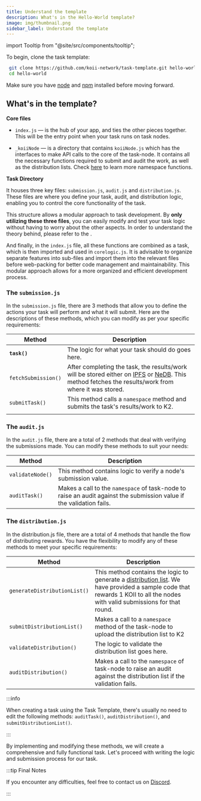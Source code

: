 ```yaml
---
title: Understand the template
description: What's in the Hello-World template?
image: img/thumbnail.png
sidebar_label: Understand the template
---
```


import Tooltip from "@site/src/components/tooltip";

To begin, clone the task template:

```bash
 git clone https://github.com/koii-network/task-template.git hello-world
 cd hello-world
```

Make sure you have [node](https://nodejs.org/en/) and [npm](https://www.npmjs.com/) installed before moving forward.

## What's in the template?

**Core files**

- `index.js` — is the hub of your app, and ties the other pieces together. This will be the entry point when your task runs on task nodes.

- `_koiiNode` — is a directory that contains `koiiNode.js` which has the interfaces to make API calls to the core of the task-node. It contains all the necessary functions required to submit and audit the work, as well as the distribution lists. Check [here](/develop/write-a-koii-task/task-development-kit-tdk/introduction/) to learn more namespace functions.

**Task Directory**

It houses three key files: `submission.js`, `audit.js` and `distribution.js`. These files are where you define your task, audit, and distribution logic, enabling you to control the core functionality of the task.

This structure allows a modular approach to task development. By **only utilizing these three files**, you can easily modify and test your task logic without having to worry about the other aspects. In order to understand the theory behind, please refer to the <Tooltip text="Runtime Flow"/>.

And finally, in the `index.js` file, all these functions are combined as a task, which is then imported and used in `corelogic.js`. It is advisable to organize separate features into sub-files and import them into the relevant files before web-packing for better code management and maintainability. This modular approach allows for a more organized and efficient development process.

### The `submission.js`

In the `submission.js` file, there are 3 methods that allow you to define the actions your task will perform and what it will submit. Here are the descriptions of these methods, which you can modify as per your specific requirements:

| Method              | Description                                                                                                                                                                                        |
| ------------------- | -------------------------------------------------------------------------------------------------------------------------------------------------------------------------------------------------- |
| **`task()`**        | The logic for what your task should do goes here.                                                                                                                                                  |
| `fetchSubmission()` | After completing the task, the results/work will be stored either on [IPFS](https://ipfs.tech/) or [NeDB](https://dbdb.io/db/nedb). This method fetches the results/work from where it was stored. |
| `submitTask()`      | This method calls a `namespace` method and submits the task's results/work to K2.                                                                                                                  |
|                     |

### The `audit.js`

In the `audit.js` file, there are a total of 2 methods that deal with verifying the submissions made. You can modify these methods to suit your needs:

| Method           | Description                                                                                                          |
| ---------------- | -------------------------------------------------------------------------------------------------------------------- |
| `validateNode()` | This method contains logic to verify a node's submission value.                                                      |
| `auditTask()`    | Makes a call to the `namespace` of task-node to raise an audit against the submission value if the validation fails. |

### The `distribution.js`

In the distribution.js file, there are a total of 4 methods that handle the flow of distributing rewards. You have the flexibility to modify any of these methods to meet your specific requirements:

| Method                       | Description                                                                                                                                                                                                                                                             |
| ---------------------------- | ----------------------------------------------------------------------------------------------------------------------------------------------------------------------------------------------------------------------------------------------------------------------- |
| `generateDistributionList()` | This method contains the logic to generate a [distribution list](/develop/write-a-koii-task/task-development-guide/k2-task-template/distribution-functions). We have provided a sample code that rewards 1 KOII to all the nodes with valid submissions for that round. |
| `submitDistributionList()`   | Makes a call to a `namespace` method of the task-node to upload the distribution list to K2                                                                                                                                                                             |
| `validateDistribution()`     | The logic to validate the distribution list goes here.                                                                                                                                                                                                                  |
| `auditDistribution()`        | Makes a call to the `namespace` of task-node to raise an audit against the distribution list if the validation fails.                                                                                                                                                   |

:::info

When creating a task using the Task Template, there's usually no need to edit the following methods: `auditTask()`, `auditDistribution()`, and `submitDistributionList()`.

:::

By implementing and modifying these methods, we will create a comprehensive and fully functional task. Let's proceed with writing the logic and submission process for our task.

:::tip Final Notes

If you encounter any difficulties, feel free to contact us on [Discord](https://discord.com/invite/koii).

:::
